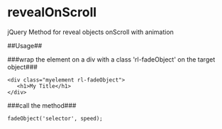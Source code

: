 # revealOnScroll #

jQuery Method for reveal objects onScroll with animation

##Usage##

###wrap the element on a div with a class 'rl-fadeObject' on the target object###

```
<div class="myelement rl-fadeObject">
   <h1>My Title</h1>
</div>
```

###call the method###

```
fadeObject('selector', speed);
```
